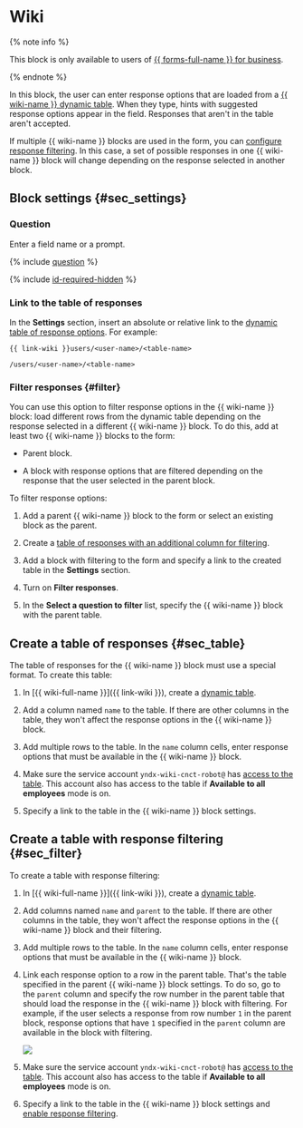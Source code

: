 # Wiki


{% note info %}

This block is only available to users of [{{ forms-full-name }} for business](../forms-for-org.md).

{% endnote %}


In this block, the user can enter response options that are loaded from a [{{ wiki-name }} dynamic table](../../wiki/create-grid.md). When they type, hints with suggested response options appear in the field. Responses that aren't in the table aren't accepted.

If multiple {{ wiki-name }} blocks are used in the form, you can [configure response filtering](#filter). In this case, a set of possible responses in one {{ wiki-name }} block will change depending on the response selected in another block.

## Block settings {#sec_settings}

### Question

Enter a field name or a prompt.

{% include [question](../../_includes/forms/question.md) %}

{% include [id-required-hidden](../../_includes/forms/id-required-hidden.md) %}


### Link to the table of responses

In the **Settings** section, insert an absolute or relative link to the [dynamic table of response options](#sec_table). For example:


`{{ link-wiki }}users/<user-name>/<table-name>`


`/users/<user-name>/<table-name>`

### Filter responses {#filter}

You can use this option to filter response options in the {{ wiki-name }} block: load different rows from the dynamic table depending on the response selected in a different {{ wiki-name }} block. To do this, add at least two {{ wiki-name }} blocks to the form:
* Parent block. 

* A block with response options that are filtered depending on the response that the user selected in the parent block.

To filter response options:
1. Add a parent {{ wiki-name }} block to the form or select an existing block as the parent.

1. Create a [table of responses with an additional column for filtering](#sec_filter).

1. Add a block with filtering to the form and specify a link to the created table in the **Settings** section.

1. Turn on **Filter responses**.

1. In the **Select a question to filter** list, specify the {{ wiki-name }} block with the parent table.


## Create a table of responses {#sec_table}

The table of responses for the {{ wiki-name }} block must use a special format. To create this table:

1. In [{{ wiki-full-name }}]({{ link-wiki }}), create a [dynamic table](../../wiki/create-grid.md).

1. Add a column named `name` to the table.
   If there are other columns in the table, they won't affect the response options in the {{ wiki-name }} block.

1. Add multiple rows to the table. In the `name` column cells, enter response options that must be available in the {{ wiki-name }} block.


1. Make sure the service account `yndx-wiki-cnct-robot@` has [access to the table](../../wiki/page-management/access-setup.md). This account also has access to the table if **Available to all employees** mode is on.


1. Specify a link to the table in the {{ wiki-name }} block settings.

## Create a table with response filtering {#sec_filter}

To create a table with response filtering:

1. In [{{ wiki-full-name }}]({{ link-wiki }}), create a [dynamic table](../../wiki/create-grid.md).

1. Add columns named `name` and `parent` to the table.
   If there are other columns in the table, they won't affect the response options in the {{ wiki-name }} block and their filtering.

1. Add multiple rows to the table. In the `name` column cells, enter response options that must be available in the {{ wiki-name }} block.

1. Link each response option to a row in the parent table. That's the table specified in the parent {{ wiki-name }} block settings. To do so, go to the `parent` column and specify the row number in the parent table that should load the response in the {{ wiki-name }} block with filtering.
   For example, if the user selects a response from row number `1` in the parent block, response options that have `1` specified in the `parent` column are available in the block with filtering.

   ![](../../_assets/forms/table_filter_parent.png)


1. Make sure the service account `yndx-wiki-cnct-robot@` has [access to the table](../../wiki/page-management/access-setup.md). This account also has access to the table if **Available to all employees** mode is on.


1. Specify a link to the table in the {{ wiki-name }} block settings and [enable response filtering](#dlentry_filter).